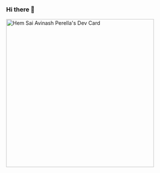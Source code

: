 ### Hi there 👋

<!--
**talktoacomputer/talktoacomputer** is a ✨ _special_ ✨ repository because its `README.md` (this file) appears on your GitHub profile.

Here are some ideas to get you started:

- 🔭 I’m currently working on ...
- 🌱 I’m currently learning ...
- 👯 I’m looking to collaborate on ...
- 🤔 I’m looking for help with ...
- 💬 Ask me about ...
- 📫 How to reach me: ...
- 😄 Pronouns: ...
- ⚡ Fun fact: ...
-->

<a href="https://app.daily.dev/talktoacomputer"><img src="https://api.daily.dev/devcards/a608f0e00ea141fbbd10202fa0b3a607.png?r=h3r" width="400" alt="Hem Sai Avinash Perella's Dev Card"/></a>
